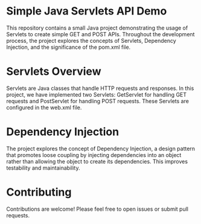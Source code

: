 # Simple Java Servlets API Demo
This repository contains a small Java project demonstrating the usage of Servlets to create simple GET and POST APIs. Throughout the development process, the project explores the concepts of Servlets, Dependency Injection, and the significance of the pom.xml file.

# Servlets Overview
Servlets are Java classes that handle HTTP requests and responses. In this project, we have implemented two Servlets: GetServlet for handling GET requests and PostServlet for handling POST requests. These Servlets are configured in the web.xml file.

# Dependency Injection
The project explores the concept of Dependency Injection, a design pattern that promotes loose coupling by injecting dependencies into an object rather than allowing the object to create its dependencies. This improves testability and maintainability.

# Contributing
Contributions are welcome! Please feel free to open issues or submit pull requests.


